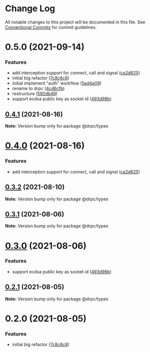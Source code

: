 # Change Log

All notable changes to this project will be documented in this file.
See [Conventional Commits](https://conventionalcommits.org) for commit guidelines.

# 0.5.0 (2021-09-14)


### Features

* add interception support for connect, call and signal ([ca2d625](https://gitr.net/mindary/drpc/commits/ca2d625c216f18420c7d5c73ed26296ca9297974))
* initial big refactor ([7c8c6c8](https://gitr.net/mindary/drpc/commits/7c8c6c813f12b4d686b4f59feab4c4abc01e30e6))
* initial implement "auth" workflow ([5ad4a09](https://gitr.net/mindary/drpc/commits/5ad4a09ac440fcb88755c08c0d856f0043cd5264))
* rename to drpc ([4cd6cfb](https://gitr.net/mindary/drpc/commits/4cd6cfbb25b69308ce11d3fff9f5523a5620e403))
* restructure ([592db49](https://gitr.net/mindary/drpc/commits/592db495d2a5619a12da71a2b0fd20ae5d236a8c))
* support ecdsa public key as socket id ([493d98b](https://gitr.net/mindary/drpc/commits/493d98b2f924ae1c5dbf25ef5603082c3f35f928))





## [0.4.1](https://gitr.net/mindary/drpc/compare/@drpc/types@0.4.0...@drpc/types@0.4.1) (2021-08-16)

**Note:** Version bump only for package @drpc/types





# [0.4.0](https://gitr.net/mindary/drpc/compare/@drpc/types@0.3.2...@drpc/types@0.4.0) (2021-08-16)


### Features

* add interception support for connect, call and signal ([ca2d625](https://gitr.net/mindary/drpc/commits/ca2d625c216f18420c7d5c73ed26296ca9297974))





## [0.3.2](https://gitr.net/mindary/drpc/compare/@drpc/types@0.3.1...@drpc/types@0.3.2) (2021-08-10)

**Note:** Version bump only for package @drpc/types





## [0.3.1](https://gitr.net/mindary/drpc/compare/@drpc/types@0.3.0...@drpc/types@0.3.1) (2021-08-06)

**Note:** Version bump only for package @drpc/types





# [0.3.0](https://gitr.net/mindary/drpc/compare/@drpc/types@0.2.1...@drpc/types@0.3.0) (2021-08-06)


### Features

* support ecdsa public key as socket id ([493d98b](https://gitr.net/mindary/drpc/commits/493d98b2f924ae1c5dbf25ef5603082c3f35f928))





## [0.2.1](https://gitr.net/mindary/drpc/compare/@drpc/types@0.2.0...@drpc/types@0.2.1) (2021-08-05)

**Note:** Version bump only for package @drpc/types





# 0.2.0 (2021-08-05)


### Features

* initial big refactor ([7c8c6c8](https://gitr.net/mindary/drpc/commits/7c8c6c813f12b4d686b4f59feab4c4abc01e30e6))
